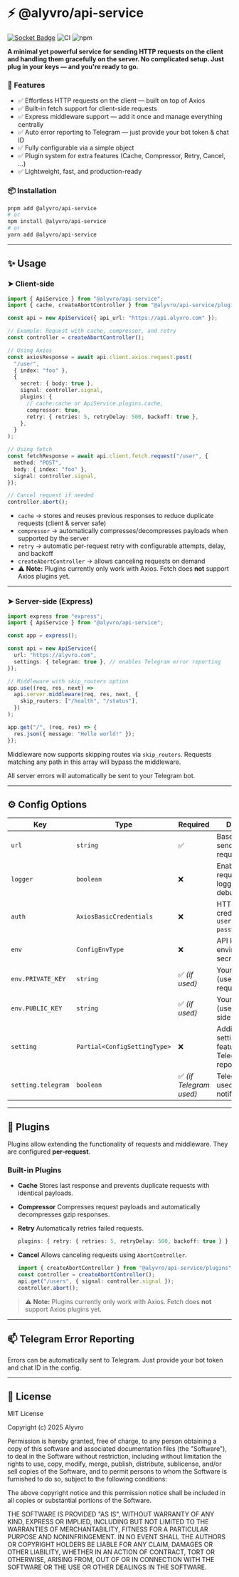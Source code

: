 # ⚡ @alyvro/api-service

[![Socket Badge](https://badge.socket.dev/npm/package/@alyvro/api-service/1.0.3)](https://socket.dev/npm/package/@alyvro/api-service/overview)
![CI](https://github.com/Alyvro/api-service/actions/workflows/ci.yml/badge.svg)
![npm](https://img.shields.io/npm/v/@alyvro/api-service)

**A minimal yet powerful service for sending HTTP requests on the client and handling them gracefully on the server. No complicated setup. Just plug in your keys — and you're ready to go.**

### 🚀 Features

- ✅ Effortless HTTP requests on the client — built on top of Axios
- ✅ Built-in fetch support for client-side requests
- ✅ Express middleware support — add it once and manage everything centrally
- ✅ Auto error reporting to Telegram — just provide your bot token & chat ID
- ✅ Fully configurable via a simple object
- ✅ Plugin system for extra features (Cache, Compressor, Retry, Cancel, …)
- ✅ Lightweight, fast, and production-ready

### 📦 Installation

```bash
pnpm add @alyvro/api-service
# or
npm install @alyvro/api-service
# or
yarn add @alyvro/api-service
```

---

## ✨ Usage

### ➤ Client-side

```ts
import { ApiService } from "@alyvro/api-service";
import { cache, createAbortController } from "@alyvro/api-service/plugins";

const api = new ApiService({ api_url: "https://api.alyvro.com" });

// Example: Request with cache, compressor, and retry
const controller = createAbortController();

// Using Axios
const axiosResponse = await api.client.axios.request.post(
  "/user",
  { index: "foo" },
  {
    secret: { body: true },
    signal: controller.signal,
    plugins: {
      // cache:cache or ApiService.plugins.cache,
      compressor: true,
      retry: { retries: 5, retryDelay: 500, backoff: true },
    },
  }
);

// Using fetch
const fetchResponse = await api.client.fetch.request("/user", {
  method: "POST",
  body: { index: "foo" },
  signal: controller.signal,
});

// Cancel request if needed
controller.abort();
```

- `cache` → stores and reuses previous responses to reduce duplicate requests (client & server safe)
- `compressor` → automatically compresses/decompresses payloads when supported by the server
- `retry` → automatic per-request retry with configurable attempts, delay, and backoff
- `createAbortController` → allows canceling requests on demand
- ⚠️ **Note:** Plugins currently only work with Axios. Fetch does **not** support Axios plugins yet.

---

### ➤ Server-side (Express)

```ts
import express from "express";
import { ApiService } from "@alyvro/api-service";

const app = express();

const api = new ApiService({
  url: "https://alyvro.com",
  settings: { telegram: true }, // enables Telegram error reporting
});

// Middleware with skip_routers option
app.use((req, res, next) =>
  api.server.middleware(req, res, next, {
    skip_routers: ["/health", "/status"],
  })
);

app.get("/", (req, res) => {
  res.json({ message: "Hello world!" });
});
```

Middleware now supports skipping routes via `skip_routers`. Requests matching any path in this array will bypass the middleware.

All server errors will automatically be sent to your Telegram bot.

---

## ⚙️ Config Options

| Key                | Type                         | Required                | Description                                                    |
| ------------------ | ---------------------------- | ----------------------- | -------------------------------------------------------------- |
| `url`              | `string`                     | ✅                      | Base URL for sending HTTP requests                             |
| `logger`           | `boolean`                    | ❌                      | Enable request/response logging (for debugging)                |
| `auth`             | `AxiosBasicCredentials`      | ❌                      | HTTP Basic Auth credentials (`{ username, password }`)         |
| `env`              | `ConfigEnvType`              | ❌                      | API keys and environment secrets                               |
| `env.PRIVATE_KEY`  | `string`                     | ✅ _(if used)_          | Your private key (used in secure requests)                     |
| `env.PUBLIC_KEY`   | `string`                     | ✅ _(if used)_          | Your public key (used in client-side logic)                    |
| `setting`          | `Partial<ConfigSettingType>` | ❌                      | Additional settings for features like Telegram error reporting |
| `setting.telegram` | `boolean`                    | ✅ _(if Telegram used)_ | Telegram Bot used for error notifications                      |

---

## 🧩 Plugins

Plugins allow extending the functionality of requests and middleware. They are configured **per-request**.

### Built-in Plugins

- **Cache**
  Stores last response and prevents duplicate requests with identical payloads.

- **Compressor**
  Compresses request payloads and automatically decompresses gzip responses.

- **Retry**
  Automatically retries failed requests.

  ```ts
  plugins: { retry: { retries: 5, retryDelay: 500, backoff: true } }
  ```

- **Cancel**
  Allows canceling requests using `AbortController`.

  ```ts
  import { createAbortController } from "@alyvro/api-service/plugins";
  const controller = createAbortController();
  api.get("/users", { signal: controller.signal });
  controller.abort();
  ```

> ⚠️ **Note:** Plugins currently only work with Axios. Fetch does **not** support Axios plugins yet.

---

## 📫 Telegram Error Reporting

Errors can be automatically sent to Telegram. Just provide your bot token and chat ID in the config.

---

## 📘 License

MIT License

Copyright (c) 2025 Alyvro

Permission is hereby granted, free of charge, to any person obtaining a copy
of this software and associated documentation files (the "Software"), to deal
in the Software without restriction, including without limitation the rights
to use, copy, modify, merge, publish, distribute, sublicense, and/or sell
copies of the Software, and to permit persons to whom the Software is
furnished to do so, subject to the following conditions:

The above copyright notice and this permission notice shall be included in all
copies or substantial portions of the Software.

THE SOFTWARE IS PROVIDED "AS IS", WITHOUT WARRANTY OF ANY KIND, EXPRESS OR
IMPLIED, INCLUDING BUT NOT LIMITED TO THE WARRANTIES OF MERCHANTABILITY,
FITNESS FOR A PARTICULAR PURPOSE AND NONINFRINGEMENT. IN NO EVENT SHALL THE
AUTHORS OR COPYRIGHT HOLDERS BE LIABLE FOR ANY CLAIM, DAMAGES OR OTHER
LIABILITY, WHETHER IN AN ACTION OF CONTRACT, TORT OR OTHERWISE, ARISING FROM,
OUT OF OR IN CONNECTION WITH THE SOFTWARE OR THE USE OR OTHER DEALINGS IN THE
SOFTWARE.

